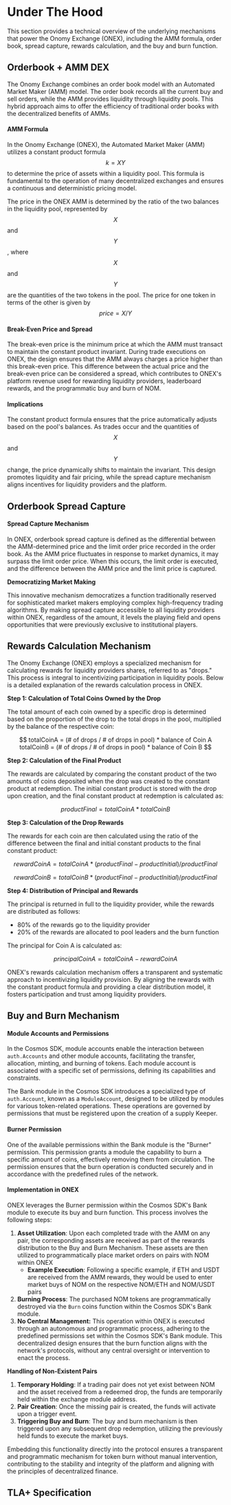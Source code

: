 # Under The Hood

This section provides a technical overview of the underlying mechanisms that power the Onomy Exchange (ONEX), including the AMM formula, order book, spread capture, rewards calculation, and the buy and burn function.

## **Orderbook + AMM DEX**

The Onomy Exchange combines an order book model with an Automated Market Maker (AMM) model. The order book records all the current buy and sell orders, while the AMM provides liquidity through liquidity pools. This hybrid approach aims to offer the efficiency of traditional order books with the decentralized benefits of AMMs.

#### **AMM Formula**

In the Onomy Exchange (ONEX), the Automated Market Maker (AMM) utilizes a constant product formula  $$k = XY$$ to determine the price of assets within a liquidity pool. This formula is fundamental to the operation of many decentralized exchanges and ensures a continuous and deterministic pricing model.&#x20;

The price in the ONEX AMM is determined by the ratio of the two balances in the liquidity pool, represented by $$X$$ and $$Y$$, where $$X$$ and $$Y$$ are the quantities of the two tokens in the pool. The price for one token in terms of the other is given by $$price= X / Y$$

#### **Break-Even Price and Spread**

The break-even price is the minimum price at which the AMM must transact to maintain the constant product invariant. During trade executions on ONEX, the design ensures that the AMM always charges a price higher than this break-even price. This difference between the actual price and the break-even price can be considered a spread, which contributes to ONEX's platform revenue used for rewarding liquidity providers, leaderboard rewards, and the programmatic buy and burn of NOM.

#### **Implications**

The constant product formula ensures that the price automatically adjusts based on the pool's balances. As trades occur and the quantities of $$X$$ and $$Y$$ change, the price dynamically shifts to maintain the invariant. This design promotes liquidity and fair pricing, while the spread capture mechanism aligns incentives for liquidity providers and the platform.

## **Orderbook Spread Capture**

#### **Spread Capture Mechanism**

In ONEX, orderbook spread capture is defined as the differential between the AMM-determined price and the limit order price recorded in the order book. As the AMM price fluctuates in response to market dynamics, it may surpass the limit order price. When this occurs, the limit order is executed, and the difference between the AMM price and the limit price is captured.

**Democratizing Market Making**

This innovative mechanism democratizes a function traditionally reserved for sophisticated market makers employing complex high-frequency trading algorithms. By making spread capture accessible to all liquidity providers within ONEX, regardless of the amount, it levels the playing field and opens opportunities that were previously exclusive to institutional players.

## **Rewards Calculation Mechanism**

The Onomy Exchange (ONEX) employs a specialized mechanism for calculating rewards for liquidity providers shares, referred to as "drops." This process is integral to incentivizing participation in liquidity pools. Below is a detailed explanation of the rewards calculation process in ONEX.

**Step 1: Calculation of Total Coins Owned by the Drop**

The total amount of each coin owned by a specific drop is determined based on the proportion of the drop to the total drops in the pool, multiplied by the balance of the respective coin:

$$
totalCoinA = (# of drops / # of drops in pool) * balance of Coin A 
totalCoinB = (# of drops / # of drops in pool) * balance of Coin B
$$

**Step 2: Calculation of the Final Product**

The rewards are calculated by comparing the constant product of the two amounts of coins deposited when the drop was created to the constant product at redemption. The initial constant product is stored with the drop upon creation, and the final constant product at redemption is calculated as:

$$
productFinal = totalCoinA * totalCoinB
$$

**Step 3: Calculation of the Drop Rewards**

The rewards for each coin are then calculated using the ratio of the difference between the final and initial constant products to the final constant product:

$$
rewardCoinA = totalCoinA * (productFinal - productInitial)/productFinal
$$

$$
rewardCoinB = totalCoinB * (productFinal - productInitial)/productFinal
$$

**Step 4: Distribution of Principal and Rewards**

The principal is returned in full to the liquidity provider, while the rewards are distributed as follows:

* 80% of the rewards go to the liquidity provider
* 20% of the rewards are allocated to pool leaders and the burn function

The principal for Coin A is calculated as:

$$
principalCoinA = totalCoinA - rewardCoinA
$$

ONEX's rewards calculation mechanism offers a transparent and systematic approach to incentivizing liquidity provision. By aligning the rewards with the constant product formula and providing a clear distribution model, it fosters participation and trust among liquidity providers.

## **Buy and Burn Mechanism**

#### **Module Accounts and Permissions**

In the Cosmos SDK, module accounts enable the interaction between `auth.Accounts` and other module accounts, facilitating the transfer, allocation, minting, and burning of tokens. Each module account is associated with a specific set of permissions, defining its capabilities and constraints.

The Bank module in the Cosmos SDK introduces a specialized type of `auth.Account`, known as a `ModuleAccount`, designed to be utilized by modules for various token-related operations. These operations are governed by permissions that must be registered upon the creation of a supply Keeper.

#### **Burner Permission**

One of the available permissions within the Bank module is the "Burner" permission. This permission grants a module the capability to burn a specific amount of coins, effectively removing them from circulation. The permission ensures that the burn operation is conducted securely and in accordance with the predefined rules of the network.

#### **Implementation in ONEX**

ONEX leverages the Burner permission within the Cosmos SDK's Bank module to execute its buy and burn function. This process involves the following steps:

1. **Asset Utilization**: Upon each completed trade with the AMM on any pair, the corresponding assets are received as part of the rewards distribution to the Buy and Burn Mechanism. These assets are then utilized to programmatically place market orders on pairs with NOM within ONEX
   * **Example Execution**: Following a specific example, if ETH and USDT are received from the AMM rewards, they would be used to enter market buys of NOM on the respective NOM/ETH and NOM/USDT pairs
2. **Burning Process**: The purchased NOM tokens are programmatically destroyed via the `Burn` coins function within the Cosmos SDK's Bank module.
3. **No Central Management:** This operation within ONEX is executed through an autonomous and programmatic process, adhering to the predefined permissions set within the Cosmos SDK's Bank module. This decentralized design ensures that the burn function aligns with the network's protocols, without any central oversight or intervention to enact the process.&#x20;

**Handling of Non-Existent Pairs**

1. **Temporary Holding**: If a trading pair does not yet exist between NOM and the asset received from a redeemed drop, the funds are temporarily held within the exchange module address.
2. **Pair Creation**: Once the missing pair is created, the funds will activate upon a trigger event.
3. **Triggering Buy and Burn**: The buy and burn mechanism is then triggered upon any subsequent drop redemption, utilizing the previously held funds to execute the market buys.

Embedding this functionality directly into the protocol ensures a transparent and programmatic mechanism for token burn without manual intervention, contributing to the stability and integrity of the platform and aligning with the principles of decentralized finance.

## TLA+ Specification

<figure><img src="../.gitbook/assets/image (1).png" alt=""><figcaption></figcaption></figure>

<figure><img src="../.gitbook/assets/image (3).png" alt=""><figcaption></figcaption></figure>

<figure><img src="../.gitbook/assets/image (4).png" alt=""><figcaption></figcaption></figure>

<figure><img src="../.gitbook/assets/image (5).png" alt=""><figcaption></figcaption></figure>

<figure><img src="../.gitbook/assets/image (6).png" alt=""><figcaption></figcaption></figure>

<figure><img src="../.gitbook/assets/image (7).png" alt=""><figcaption></figcaption></figure>

<figure><img src="../.gitbook/assets/image (8).png" alt=""><figcaption></figcaption></figure>

<figure><img src="../.gitbook/assets/image (9).png" alt=""><figcaption></figcaption></figure>

<figure><img src="../.gitbook/assets/image (10).png" alt=""><figcaption></figcaption></figure>
